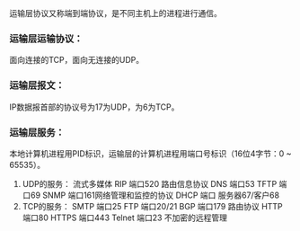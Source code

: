 运输层协议又称端到端协议，是不同主机上的进程进行通信。

### **运输层运输协议：**
面向连接的TCP，面向无连接的UDP。

### **运输层报文：**
IP数据报首部的协议号为17为UDP，为6为TCP。

### **运输层服务：**
本地计算机进程用PID标识，运输层的计算机进程用端口号标识（16位4字节：0 ~ 65535）。
1. UDP的服务：
    流式多媒体
    RIP 端口520 路由信息协议
    DNS 端口53
    TFTP 端口69
    SNMP 端口161网络管理和监控的协议
    DHCP 端口 服务器67/客户68
2. TCP的服务：
    SMTP 端口25
    FTP 端口20/21
    BGP 端口179 路由协议
    HTTP 端口80
    HTTPS 端口443
    Telnet 端口23 不加密的远程管理